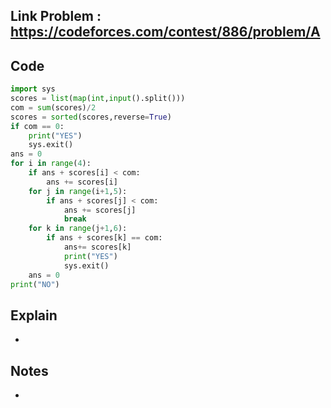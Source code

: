 ## **Link Problem** : https://codeforces.com/contest/886/problem/A


## **Code**

```python
import sys
scores = list(map(int,input().split()))
com = sum(scores)/2
scores = sorted(scores,reverse=True)
if com == 0:
    print("YES")
    sys.exit()
ans = 0
for i in range(4):
    if ans + scores[i] < com:
        ans += scores[i]
    for j in range(i+1,5):
        if ans + scores[j] < com:
            ans += scores[j]
            break
    for k in range(j+1,6):
        if ans + scores[k] == com:
            ans+= scores[k]
            print("YES")
            sys.exit()
    ans = 0
print("NO")
```

## **Explain**
- 

## **Notes**
- 